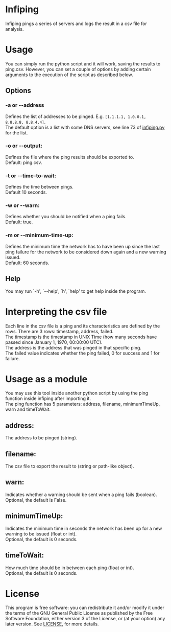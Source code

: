 # Infiping
Infiping pings a series of servers and logs the result in a csv file for analysis.

# Usage
You can simply run the python script and it will work, saving the results to ping.csv. However, you can set a couple of options by adding certain arguments to the execution of the script as described below.

## Options

### -a or --address
Defines the list of addresses to be pinged.
E.g. `[1.1.1.1, 1.0.0.1, 8.8.8.8, 8.8.4.4]`.  
The default option is a list with some DNS servers, see line 73 of [infiping.py](infiping.py) for the list.
### -o or --output:
Defines the file where the ping results should be exported to.  
Default: ping.csv.
### -t or --time-to-wait:
Defines the time between pings.  
Default 10 seconds.
### -w or --warn:
Defines whether you should be notified when a ping fails.  
Default: true.
### -m or --minimum-time-up:
Defines the minimum time the network has to have been up since the last ping failure for the network to be considered down again and a new warning issued.  
Default: 60 seconds.

## Help
You may run \`-h', \`--help', \`h', \`help' to get help inside the program.

# Interpreting the csv file
Each line in the csv file is a ping and its characteristics are defined by the rows. There are 3 rows: timestamp, address, failed.  
The timestamp is the timestamp in UNIX Time (how many seconds have passed since January 1, 1970, 00:00:00 UTC).  
The address is the address that was pinged in that specific ping.  
The failed value indicates whether the ping failed, 0 for success and 1 for failure.  

# Usage as a module
You may use this tool inside another python script by using the ping function inside infiping after importing it.  
The ping function has 5 parameters: address, filename, minimumTimeUp, warn and timeToWait.

## address:
The address to be pinged (string).

## filename:
The csv file to export the result to (string or path-like object).

## warn:
Indicates whether a warning should be sent when a ping fails (boolean).  
Optional, the default is False.

## minimumTimeUp:
Indicates the minimum time in seconds the network has been up for a new warning to be issued (float or int).  
Optional, the default is 0 seconds.

## timeToWait:
How much time should be in between each ping (float or int).  
Optional, the default is 0 seconds.

# License
This program is free software: you can redistribute it and/or modify it under the terms of the GNU General Public License as published by the Free Software Foundation, either version 3 of the License, or (at your option) any later version. See [LICENSE](LICENSE), for more details.
